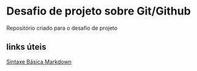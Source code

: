 # Desafio de projeto sobre Git/Github

Repositório criado para o desafio de projeto

## links úteis
[Sintaxe Básica Markdown](https://www.markdownguide.org/basic-syntax/)
